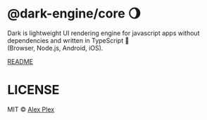 # @dark-engine/core 🌖

Dark is lightweight UI rendering engine for javascript apps without dependencies and written in TypeScript 💫 <br> (Browser, Node.js, Android, iOS).

[README](https://github.com/atellmer/dark)

# LICENSE

MIT © [Alex Plex](https://github.com/atellmer)
